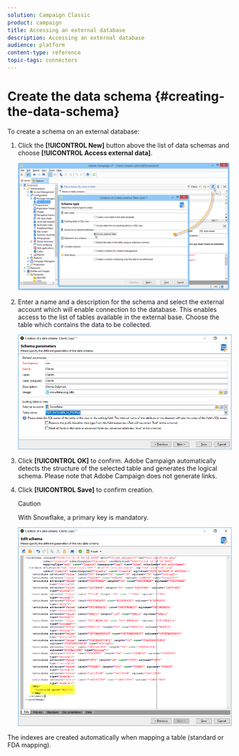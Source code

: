 ```yaml
---
solution: Campaign Classic
product: campaign
title: Accessing an external database
description: Accessing an external database
audience: platform
content-type: reference
topic-tags: connectors
---
```


# Create the data schema {#creating-the-data-schema}

To create a schema on an external database:

1. Click the **[!UICONTROL New]** button above the list of data schemas and choose **[!UICONTROL Access external data]**.

    ![](assets/wf_new_schema_fda.png)

1. Enter a name and a description for the schema and select the external account which will enable connection to the database. This enables access to the list of tables available in the external base. Choose the table which contains the data to be collected.

    ![](assets/wf_new_schema_select_table_fda.png)

1. Click **[!UICONTROL OK]** to confirm. Adobe Campaign automatically detects the structure of the selected table and generates the logical schema. Please note that Adobe Campaign does not generate links.

1. Click **[!UICONTROL Save]** to confirm creation.

    >[!CAUTION]
    >
    >With Snowflake, a primary key is mandatory.

    ![](assets/wf_new_schema_generate_fda.png)

The indexes are created automatically when mapping a table (standard or FDA mapping).
